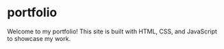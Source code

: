 # portfolio
 Welcome to my portfolio! This site is built with HTML, CSS, and JavaScript to showcase my work.
